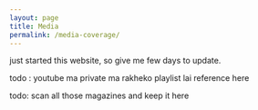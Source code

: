 ```yaml
---
layout: page
title: Media
permalink: /media-coverage/
---
```

just started this website, so give me few days to update.

todo : youtube ma private ma rakheko playlist lai reference here

todo: scan all those magazines and keep it here
